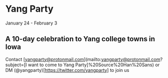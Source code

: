 # Yang Party

January 24 - February 3

## A 10-day celebration to Yang college towns in Iowa

Contact [yangparty@protonmail.com](mailto:yangparty@protonmail.com?subject=[I want to come to Yang Party]%20Source%20Han%20Sans) or DM (@yangparty)[https://twitter.com/yangparty] to join us
